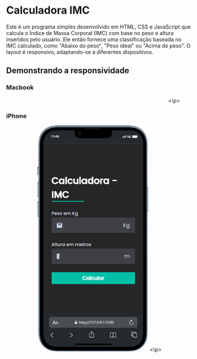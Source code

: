 # Calculadora IMC

Este é um programa simples desenvolvido em HTML, CSS e JavaScript que calcula o Índice de Massa Corporal (IMC) com 
base no peso e altura inseridos pelo usuário. Ele então fornece uma classificação baseada no IMC calculado, 
como "Abaixo do peso", "Peso ideal" ou "Acima do peso". 
O layout é responsivo, adaptando-se a diferentes dispositivos.

## Demonstrando a responsividade
### Macbook
<p align="center">
  <img width="400" scr = "CalculadoraIMC/assets/to_readme/Macbook-Air-127.0.0.1.png">
<\p>

### iPhone
<p align = "center">
  <img width="300" src = "CalculadoraIMC/assets/to_readme/iPhone-13-PRO-127.0.0.1.png">
<\p>

